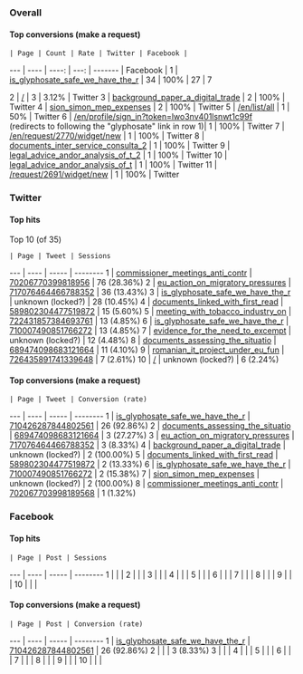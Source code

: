 
### Overall

#### Top conversions (make a request)
    | Page | Count | Rate | Twitter | Facebook |
--- | ---- | ----: | ---: | ------- | Facebook | 
 1  | [is_glyphosate_safe_we_have_the_r](http://www.asktheeu.org/en/request/is_glyphosate_safe_we_have_the_r/new) | 34 | 100% | 27 | 7



 2  | [/](http://www.asktheeu.org/)    | 3  | 3.12% | Twitter
 3  | [background_paper_a_digital_trade](http://www.asktheeu.org/en/request/background_paper_a_digital_trade/new) | 2  | 100%  | Twitter
 4  | [sion_simon_mep_expenses](http://www.asktheeu.org/en/request/sion_simon_mep_expenses/new) | 2  | 100% | Twitter
 5  | [/en/list/all](http://www.asktheeu.org/en/list/all) | 1 | 50% | Twitter
 6  | [/en/profile/sign_in?token=lwo3nv401lsnwt1c99f](http://www.asktheeu.org/en/profile/sign_in?token=lwo3nv401lsnwt1c99f)<br />(redirects to following the "glyphosate" link in row 1)| 1 | 100% | Twitter
 7  | [/en/request/2770/widget/new](http://www.asktheeu.org/en/request/2770/widget/new) | 1  | 100% | Twitter
 8  | [documents_inter_service_consulta_2](http://www.asktheeu.org/en/request/documents_inter_service_consulta_2/new) | 1  | 100% | Twitter
 9  | [legal_advice_andor_analysis_of_t_2](http://www.asktheeu.org/en/request/legal_advice_andor_analysis_of_t_2/new) | 1  | 100% | Twitter
10  | [legal_advice_andor_analysis_of_t](http://www.asktheeu.org/en/request/legal_advice_andor_analysis_of_t?nocache=incoming-9598) | 1  | 100% | Twitter
11  | [/request/2691/widget/new](http://www.asktheeu.org/request/2691/widget/new) | 1  | 100% | Twitter 

### Twitter

#### Top hits

Top 10 (of 35)

    | Page | Tweet | Sessions
--- | ---- | ----- | --------
 1  | [commissioner_meetings_anti_contr](http://www.asktheeu.org/en/request/commissioner_meetings_anti_contr) | [70206770399818956](https://twitter.com/asktheeu/status/70206770399818956) | 76 (28.36%)
 2  | [eu_action_on_migratory_pressures](http://www.asktheeu.org/en/request/eu_action_on_migratory_pressures#incoming-6938) | [717076464466788352](https://twitter.com/keegan_aw/status/717076464466788352) | 36 (13.43%)
 3  | [is_glyphosate_safe_we_have_the_r](http://www.asktheeu.org/en/request/is_glyphosate_safe_we_have_the_r/new) | unknown (locked?) | 28 (10.45%)
 4  | [documents_linked_with_first_read](http://www.asktheeu.org/request/documents_linked_with_first_read?post_redirect=1) | [589802304477519872](https://twitter.com/edecapitani/status/589802304477519872) | 15 (5.60%)
 5  | [meeting_with_tobacco_industry_on](http://www.asktheeu.org/en/request/meeting_with_tobacco_industry_on#incoming-9280) | [722431857384693761](https://twitter.com/olivierhoedeman/status/722431857384693761) | 13 (4.85%)
  6 | [is_glyphosate_safe_we_have_the_r](http://www.asktheeu.org/request/is_glyphosate_safe_we_have_the_r) | [710007490851766272](https://twitter.com/martinhaeusling/status/710007490851766272) | 13 (4.85%)
  7 | [evidence_for_the_need_to_excempt](http://www.asktheeu.org/en/request/evidence_for_the_need_to_excempt) | unknown (locked?) | 12 (4.48%)
  8 | [documents_assessing_the_situatio](http://www.asktheeu.org/request/documents_assessing_the_situatio/new) | [689474098683121664](https://twitter.com/alemannoEU/status/689474098683121664) | 11 (4.10%)
  9 | [romanian_it_project_under_eu_fun](http://www.asktheeu.org/en/request/romanian_it_project_under_eu_fun?nocache=incoming-9668#incoming-9668) | [726435891741339648](https://twitter.com/arundohle/status/726435891741339648) | 7 (2.61%)
 10 | [/](http://www.asktheeu.org) | unknown (locked?) | 6 (2.24%)


#### Top conversions (make a request)

    | Page | Tweet | Conversion (rate)
--- | ---- | ----- | --------
 1  | [is_glyphosate_safe_we_have_the_r](http://www.asktheeu.org/en/request/is_glyphosate_safe_we_have_the_r/new) | [710426287844802561](https://twitter.com/javorbenedek/status/710426287844802561) | 26 (92.86%)
 2  | [documents_assessing_the_situatio](http://www.asktheeu.org/request/documents_assessing_the_situatio/new) | [689474098683121664](https://twitter.com/alemannoEU/status/689474098683121664) | 3 (27.27%)
 3  | [eu_action_on_migratory_pressures](http://www.asktheeu.org/en/request/eu_action_on_migratory_pressures#incoming-6938) | [717076464466788352](https://twitter.com/keegan_aw/status/717076464466788352) | 3 (8.33%)
 4  | [background_paper_a_digital_trade](http://www.asktheeu.org/en/request/background_paper_a_digital_trade/new) | unknown (locked?) | 2 (100.00%)
 5  | [documents_linked_with_first_read](http://www.asktheeu.org/request/documents_linked_with_first_read?post_redirect=1) | [589802304477519872](https://twitter.com/edecapitani/status/589802304477519872) | 2 (13.33%)
 6  | [is_glyphosate_safe_we_have_the_r](http://www.asktheeu.org/request/is_glyphosate_safe_we_have_the_r) | [710007490851766272](https://twitter.com/martinhaeusling/status/710007490851766272) | 2 (15.38%)
 7  | [sion_simon_mep_expenses](http://www.asktheeu.org/en/request/sion_simon_mep_expenses/new) | unknown (locked?) | 2 (100.00%)
 8  | [commissioner_meetings_anti_contr](http://www.asktheeu.org/en/request/commissioner_meetings_anti_contr) | [702067703998189568](https://twitter.com/asktheeu/status/702067703998189568) | 1 (1.32%)

### Facebook

#### Top hits

    | Page | Post | Sessions
--- | ---- | ----- | --------
 1  | []() | []() | 
 2  | []() | []() | 
 3  | []() | []() | 
 4  | []() | []() | 
 5  | []() | []() | 
 6  | []() | []() | 
 7  | []() | []() | 
 8  | []() | []() | 
 9  | []() | []() | 
10  | []() | []() | 

#### Top conversions (make a request)

    | Page | Post | Conversion (rate)
--- | ---- | ----- | --------
 1  | [is_glyphosate_safe_we_have_the_r](http://www.asktheeu.org/en/request/is_glyphosate_safe_we_have_the_r/new) | [710426287844802561](https://twitter.com/javorbenedek/status/710426287844802561) | 26 (92.86%)
 2  | []() | []() | 3 (8.33%)
 3  | []() | []() | 
 4  | []() | []() | 
 5  | []() | []() | 
 6  | []() | []() | 
 7  | []() | []() | 
 8  | []() | []() | 
 9  | []() | []() | 
10  | []() | []() | 
